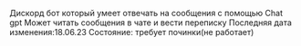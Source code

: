 Дискорд бот который умеет отвечать на сообщения с помощью Chat gpt
Может читать сообщения в чате и вести переписку
Последняя дата изменения:18.06.23
Состояние: требует починки(не работает)
